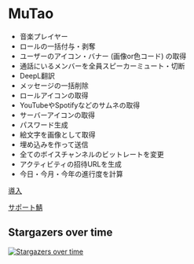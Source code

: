 # MuTao

- 音楽プレイヤー
- ロールの一括付与・剥奪
- ユーザーのアイコン・バナー (画像or色コード) の取得
- 通話にいるメンバーを全員スピーカーミュート・切断
- DeepL翻訳
- メッセージの一括削除
- ロールアイコンの取得
- YouTubeやSpotifyなどのサムネの取得
- サーバーアイコンの取得
- パスワード生成
- 絵文字を画像として取得
- 埋め込みを作って送信
- 全てのボイスチャンネルのビットレートを変更
- アクティビティの招待URLを生成
- 今日・今月・今年の進行度を計算

[導入](https://discord.com/api/oauth2/authorize?client_id=710757661364191273&permissions=275414117456&scope=applications.commands%20bot)

[サポート鯖](https://discord.gg/ky97Uqu3YY)

## Stargazers over time
[![Stargazers over time](https://starchart.cc/KiRura/MuTao.svg?variant=adaptive)](https://starchart.cc/KiRura/MuTao)
